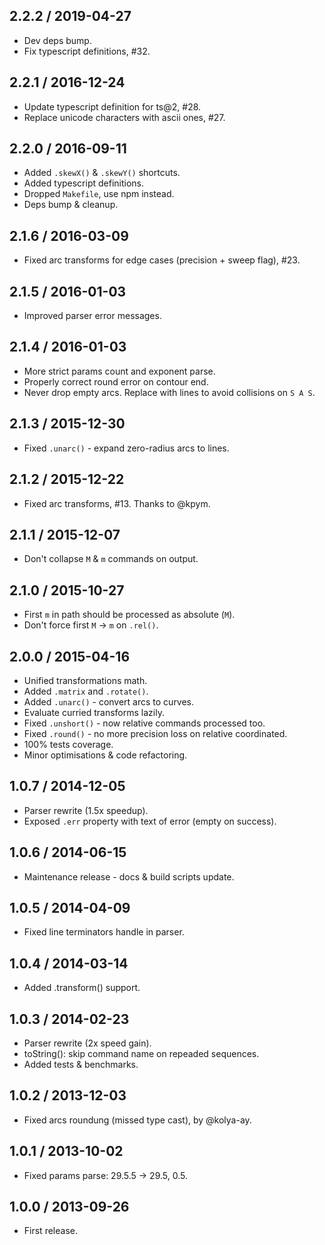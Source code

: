 2.2.2 / 2019-04-27
------------------

- Dev deps bump.
- Fix typescript definitions, #32.


2.2.1 / 2016-12-24
------------------

- Update typescript definition for ts@2, #28.
- Replace unicode characters with ascii ones, #27.


2.2.0 / 2016-09-11
------------------

- Added `.skewX()` & `.skewY()` shortcuts.
- Added typescript definitions.
- Dropped `Makefile`, use npm instead.
- Deps bump & cleanup.


2.1.6 / 2016-03-09
------------------

- Fixed arc transforms for edge cases (precision + sweep flag), #23.


2.1.5 / 2016-01-03
------------------

- Improved parser error messages.


2.1.4 / 2016-01-03
------------------

- More strict params count and exponent parse.
- Properly correct round error on contour end.
- Never drop empty arcs. Replace with lines to avoid collisions on `S A S`.


2.1.3 / 2015-12-30
------------------

- Fixed `.unarc()` - expand zero-radius arcs to lines.


2.1.2 / 2015-12-22
------------------

- Fixed arc transforms, #13. Thanks to @kpym.


2.1.1 / 2015-12-07
------------------

- Don't collapse `M` & `m` commands on output.


2.1.0 / 2015-10-27
------------------

- First `m` in path should be processed as absolute (`M`).
- Don't force first `M` -> `m` on `.rel()`.


2.0.0 / 2015-04-16
------------------

- Unified transformations math.
- Added `.matrix` and `.rotate()`.
- Added `.unarc()` - convert arcs to curves.
- Evaluate curried transforms lazily.
- Fixed `.unshort()` - now relative commands processed too.
- Fixed `.round()` - no more precision loss on relative coordinated.
- 100% tests coverage.
- Minor optimisations & code refactoring.


1.0.7 / 2014-12-05
------------------

- Parser rewrite (1.5x speedup).
- Exposed `.err` property with text of error (empty on success).


1.0.6 / 2014-06-15
------------------

- Maintenance release - docs & build scripts update.


1.0.5 / 2014-04-09
------------------

- Fixed line terminators handle in parser.


1.0.4 / 2014-03-14
------------------

- Added .transform() support.


1.0.3 / 2014-02-23
------------------

- Parser rewrite (2x speed gain).
- toString(): skip command name on repeaded sequences.
- Added tests & benchmarks.


1.0.2 / 2013-12-03
------------------

- Fixed arcs roundung (missed type cast), by @kolya-ay.


1.0.1 / 2013-10-02
------------------

- Fixed params parse: 29.5.5 -> 29.5, 0.5.


1.0.0 / 2013-09-26
------------------

- First release.
